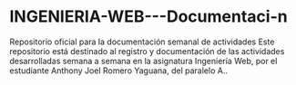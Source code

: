 # INGENIERIA-WEB---Documentaci-n
Repositorio oficial para la documentación semanal de actividades Este repositorio está destinado al registro y documentación de las actividades desarrolladas semana a semana en la asignatura Ingeniería Web, por el estudiante Anthony Joel Romero Yaguana, del paralelo A..
